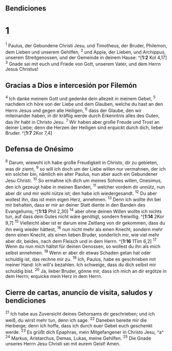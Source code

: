 ## Bendiciones
# 1
<sup class='bibleverse'>1</sup> Paulus, der Gebundene Christi Jesu, und Timotheus, der Bruder, Philemon, dem Lieben und unserem Gehilfen, <sup class='bibleverse'>2</sup> und Appia, der Lieben, und Archippus, unserem Streitgenossen, und der Gemeinde in deinem Hause: ^[**1:2** Kol 4,17] <sup class='bibleverse'>3</sup> Gnade sei mit euch und Friede von Gott, unserem Vater, und dem Herrn Jesus Christus! 


## Gracias a Dios e intercesión por Filemón
<sup class='bibleverse'>4</sup> Ich danke meinem Gott und gedenke dein allezeit in meinem Gebet, <sup class='bibleverse'>5</sup> nachdem ich höre von der Liebe und dem Glauben, welche du hast an den Herrn Jesus und gegen alle Heiligen, <sup class='bibleverse'>6</sup> dass der Glaube, den wir miteinander haben, in dir kräftig werde durch Erkenntnis alles des Guten, das ihr habt in Christo Jesu. <sup class='bibleverse'>7</sup> Wir haben aber große Freude und Trost an deiner Liebe; denn die Herzen der Heiligen sind erquickt durch dich, lieber Bruder. ^[**1:7** 2Kor 7,4] 


## Defensa de Onésimo
<sup class='bibleverse'>8</sup> Darum, wiewohl ich habe große Freudigkeit in Christo, dir zu gebieten, was dir ziemt, <sup class='bibleverse'>9</sup> so will ich doch um der Liebe willen nur vermahnen, der ich ein solcher bin, nämlich ein alter Paulus, nun aber auch ein Gebundener Jesu Christi. <sup class='bibleverse'>10</sup> So ermahne ich dich um meines Sohnes willen, Onesimus, den ich gezeugt habe in meinen Banden, <sup class='bibleverse'>11</sup> welcher vordem dir unnütz, nun aber dir und mir wohl nütze ist; den habe ich wiedergesandt. <sup class='bibleverse'>12</sup> Du aber wollest ihn, das ist mein eigen Herz, annehmen. <sup class='bibleverse'>13</sup> Denn ich wollte ihn bei mir behalten, dass er mir an deiner Statt diente in den Banden des Evangeliums; ^[**1:13** Phil 2,30] <sup class='bibleverse'>14</sup> aber ohne deinen Willen wollte ich nichts tun, auf dass dein Gutes nicht wäre genötigt, sondern freiwillig. ^[**1:14** 2Kor 9,7] <sup class='bibleverse'>15</sup> Vielleicht aber ist er darum eine Zeitlang von dir gekommen, dass du ihn ewig wieder hättest, <sup class='bibleverse'>16</sup> nun nicht mehr als einen Knecht, sondern mehr denn einen Knecht, als einen lieben Bruder, sonderlich mir, wie viel mehr aber dir, beides, nach dem Fleisch und in dem Herrn. ^[**1:16** 1Tim 6,2] <sup class='bibleverse'>17</sup> Wenn du nun mich hältst für deinen Genossen, so wollest du ihn als mich selbst annehmen. <sup class='bibleverse'>18</sup> Wenn er aber dir etwas Schaden getan hat oder schuldig ist, das rechne mir zu. <sup class='bibleverse'>19</sup> Ich, Paulus, habe es geschrieben mit meiner Hand: Ich will's bezahlen. Ich schweige, dass du dich selbst mir schuldig bist. <sup class='bibleverse'>20</sup> Ja, lieber Bruder, gönne mir, dass ich mich an dir ergötze in dem Herrn; erquicke mein Herz in dem Herrn. 
  

## Cierre de cartas, anuncio de visita, saludos y bendiciones
<sup class='bibleverse'>21</sup> Ich habe aus Zuversicht deines Gehorsams dir geschrieben; und ich weiß, du wirst mehr tun, denn ich sage. <sup class='bibleverse'>22</sup> Daneben bereite mir die Herberge; denn ich hoffe, dass ich durch euer Gebet euch geschenkt werde. <sup class='bibleverse'>23</sup> Es grüßt dich Epaphras, mein Mitgefangener in Christo Jesu, ^a^ <sup class='bibleverse'>24</sup> Markus, Aristarchus, Demas, Lukas, meine Gehilfen. <sup class='bibleverse'>25</sup> Die Gnade unseres Herrn Jesu Christi sei mit eurem Geist! Amen.